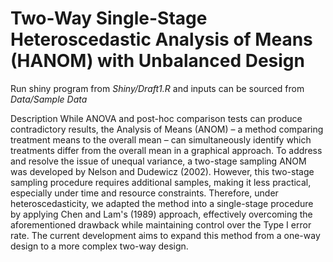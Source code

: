 # Two-Way Single-Stage Heteroscedastic Analysis of Means (HANOM) with Unbalanced Design

Run shiny program from *Shiny/Draft1.R* and inputs can be sourced from *Data/Sample Data*


Description
While ANOVA and post-hoc comparison tests can produce contradictory results, the Analysis of Means (ANOM) – a method comparing treatment means to the overall mean – can simultaneously identify which treatments differ from the overall mean in a graphical approach. To address and resolve the issue of unequal variance, a two-stage sampling ANOM was developed by Nelson and Dudewicz (2002). However, this two-stage sampling procedure requires additional samples, making it less practical, especially under time and resource constraints. Therefore, under heteroscedasticity, we adapted the method into a single-stage procedure by applying Chen and Lam's (1989) approach, effectively overcoming the aforementioned drawback while maintaining control over the Type I error rate. The current development aims to expand this method from a one-way design to a more complex two-way design.
